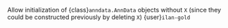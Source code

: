 Allow initialization of {class}`anndata.AnnData` objects without `X` (since they could be constructed previously by deleting `X`) {user}`ilan-gold`
